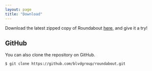 ```yaml
---
layout: page
title: "Download"
---
```


Download the latest zipped copy of Roundabout [here](https://github.com/blvdgroup/roundabout/archive/master.zip), and give it a try!

## GitHub

You can also clone the repository on GitHub.

```sh
$ git clone https://github.com/blvdgroup/roundabout.git
```
